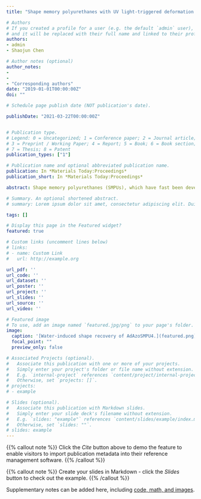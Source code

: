 ```yaml
---
title: "Shape memory polyurethanes with UV light-triggered deformation and water-induced recovery"

# Authors
# If you created a profile for a user (e.g. the default `admin` user), write the username (folder name) here 
# and it will be replaced with their full name and linked to their profile.
authors:
- admin
- Shaojun Chen

# Author notes (optional)
author_notes:
- 
- 
- "Corresponding authors"
date: "2019-01-01T00:00:00Z"
doi: ""

# Schedule page publish date (NOT publication's date).

publishDate: "2021-03-22T00:00:00Z"


# Publication type.
# Legend: 0 = Uncategorized; 1 = Conference paper; 2 = Journal article;
# 3 = Preprint / Working Paper; 4 = Report; 5 = Book; 6 = Book section;
# 7 = Thesis; 8 = Patent
publication_types: ["1"]

# Publication name and optional abbreviated publication name.
publication: In *Materials Today:Proceedings*
publication_short: In *Materials Today:Proceedings*

abstract: Shape memory polyurethanes (SMPUs), which have fast been developing lately, can transfer back to the original shape from their temporary shapes upon stimulus, such as light, electricity, heat, humidity, magnetic, and chemical environment. Though light acts as a clean and non-contact stimulus for inducing changes in temporary shapes, light-induced deformations cannot be fixed under our ambient conditions. Herein, a new kind of shape memory polyurethanes was prepared by chemically cross-linking of polyethylene glycol and 4,4′-dihydroxyazobenzene with 1,3,5,7-tetrahydroxyadamantane in one-step method. The sythesized SMPUs are capable of shape deformation under ultraviolet-light (UV-light) and shape fixation in visible light and then the original shape can be recovered in room temperature water. Owing to the outstanding UV-light and water effect of SMPUs, the SMPUs exhibit a rapid UV-light response shape memory process and a rapid recovery in water with the 4,4′-dihydroxyazobenzene content of 3.1 wt%. The study of the versatility of the synthesized SMPUs can expands the current understanding of the multi-stage stimuli-responsive features in both light- and water- induced SMPUs, illuminating a new mechanism of multi-stage stimuli-responsive shape memory effects.

# Summary. An optional shortened abstract.
# summary: Lorem ipsum dolor sit amet, consectetur adipiscing elit. Duis posuere tellus ac convallis placerat. Proin tincidunt magna sed ex sollicitudin condimentum.

tags: []

# Display this page in the Featured widget?
featured: true

# Custom links (uncomment lines below)
# links:
# - name: Custom Link
#   url: http://example.org

url_pdf: ''
url_code: ''
url_dataset: ''
url_poster: ''
url_project: ''
url_slides: ''
url_source: ''
url_video: ''

# Featured image
# To use, add an image named `featured.jpg/png` to your page's folder. 
image:
  caption: '[Water-induced shape recovery of AdAzoSMPU4.](featured.png)'
  focal_point: ""
  preview_only: false

# Associated Projects (optional).
#   Associate this publication with one or more of your projects.
#   Simply enter your project's folder or file name without extension.
#   E.g. `internal-project` references `content/project/internal-project/index.md`.
#   Otherwise, set `projects: []`.
# projects:
# - example

# Slides (optional).
#   Associate this publication with Markdown slides.
#   Simply enter your slide deck's filename without extension.
#   E.g. `slides: "example"` references `content/slides/example/index.md`.
#   Otherwise, set `slides: ""`.
# slides: example
---
```


{{% callout note %}}
Click the *Cite* button above to demo the feature to enable visitors to import publication metadata into their reference management software.
{{% /callout %}}

{{% callout note %}}
Create your slides in Markdown - click the *Slides* button to check out the example.
{{% /callout %}}

Supplementary notes can be added here, including [code, math, and images](https://wowchemy.com/docs/writing-markdown-latex/).
